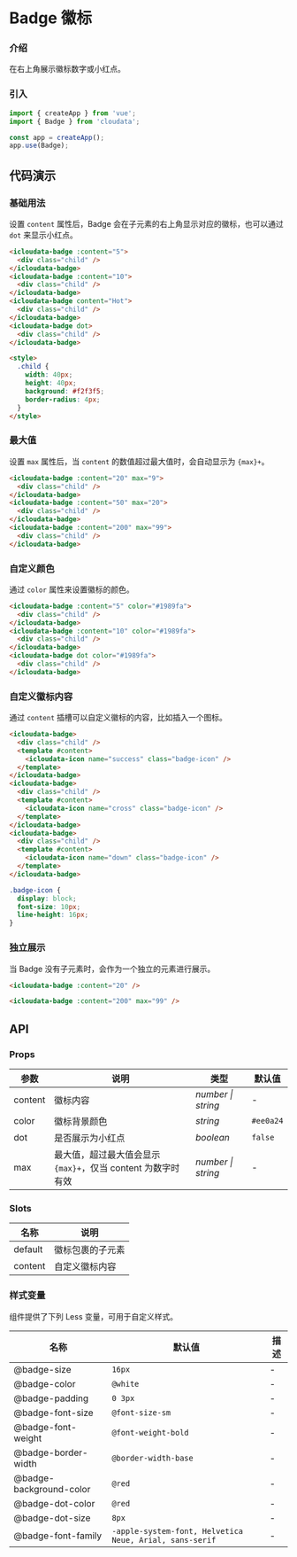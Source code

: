 # Badge 徽标

### 介绍

在右上角展示徽标数字或小红点。

### 引入

```js
import { createApp } from 'vue';
import { Badge } from 'cloudata';

const app = createApp();
app.use(Badge);
```

## 代码演示

### 基础用法

设置 `content` 属性后，Badge 会在子元素的右上角显示对应的徽标，也可以通过 `dot` 来显示小红点。

```html
<icloudata-badge :content="5">
  <div class="child" />
</icloudata-badge>
<icloudata-badge :content="10">
  <div class="child" />
</icloudata-badge>
<icloudata-badge content="Hot">
  <div class="child" />
</icloudata-badge>
<icloudata-badge dot>
  <div class="child" />
</icloudata-badge>

<style>
  .child {
    width: 40px;
    height: 40px;
    background: #f2f3f5;
    border-radius: 4px;
  }
</style>
```

### 最大值

设置 `max` 属性后，当 `content` 的数值超过最大值时，会自动显示为 `{max}+`。

```html
<icloudata-badge :content="20" max="9">
  <div class="child" />
</icloudata-badge>
<icloudata-badge :content="50" max="20">
  <div class="child" />
</icloudata-badge>
<icloudata-badge :content="200" max="99">
  <div class="child" />
</icloudata-badge>
```

### 自定义颜色

通过 `color` 属性来设置徽标的颜色。

```html
<icloudata-badge :content="5" color="#1989fa">
  <div class="child" />
</icloudata-badge>
<icloudata-badge :content="10" color="#1989fa">
  <div class="child" />
</icloudata-badge>
<icloudata-badge dot color="#1989fa">
  <div class="child" />
</icloudata-badge>
```

### 自定义徽标内容

通过 `content` 插槽可以自定义徽标的内容，比如插入一个图标。

```html
<icloudata-badge>
  <div class="child" />
  <template #content>
    <icloudata-icon name="success" class="badge-icon" />
  </template>
</icloudata-badge>
<icloudata-badge>
  <div class="child" />
  <template #content>
    <icloudata-icon name="cross" class="badge-icon" />
  </template>
</icloudata-badge>
<icloudata-badge>
  <div class="child" />
  <template #content>
    <icloudata-icon name="down" class="badge-icon" />
  </template>
</icloudata-badge>
```

```css
.badge-icon {
  display: block;
  font-size: 10px;
  line-height: 16px;
}
```

### 独立展示

当 Badge 没有子元素时，会作为一个独立的元素进行展示。

```html
<icloudata-badge :content="20" />

<icloudata-badge :content="200" max="99" />
```

## API

### Props

| 参数 | 说明 | 类型 | 默认值 |
| --- | --- | --- | --- |
| content | 徽标内容 | _number \| string_ | - |
| color | 徽标背景颜色 | _string_ | `#ee0a24` |
| dot | 是否展示为小红点 | _boolean_ | `false` |
| max | 最大值，超过最大值会显示 `{max}+`，仅当 content 为数字时有效 | _number \| string_ | - |

### Slots

| 名称    | 说明             |
| ------- | ---------------- |
| default | 徽标包裹的子元素 |
| content | 自定义徽标内容   |

### 样式变量

组件提供了下列 Less 变量，可用于自定义样式。

| 名称 | 默认值 | 描述 |
| --- | --- | --- |
| @badge-size | `16px` | - |
| @badge-color | `@white` | - |
| @badge-padding | `0 3px` | - |
| @badge-font-size | `@font-size-sm` | - |
| @badge-font-weight | `@font-weight-bold` | - |
| @badge-border-width | `@border-width-base` | - |
| @badge-background-color | `@red` | - |
| @badge-dot-color | `@red` | - |
| @badge-dot-size | `8px` | - |
| @badge-font-family | `-apple-system-font, Helvetica Neue, Arial, sans-serif` | - |
